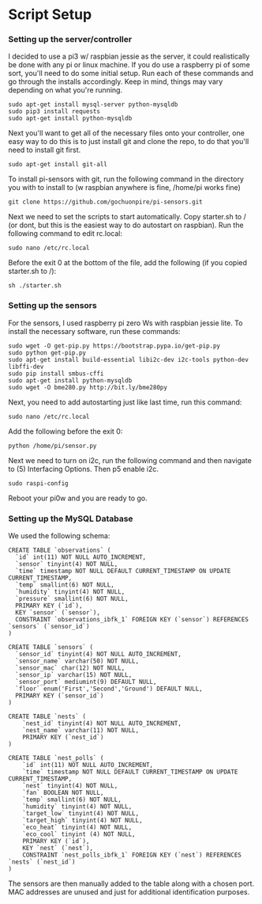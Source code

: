 # Script Setup
### Setting up the server/controller
I decided to use a pi3 w/ raspbian jessie as the server, it could realistically be done with any pi or linux machine. If you do use a raspberry pi of some sort, you'll need to do some initial setup. Run each of these commands and go through the installs accordingly. Keep in mind, things may vary depending on what you're running.
```
sudo apt-get install mysql-server python-mysqldb
sudo pip3 install requests
sudo apt-get install python-mysqldb
```
Next you'll want to get all of the necessary files onto your controller, one easy way to do this is to just install git and clone the repo, to do that you'll need to install git first.
```
sudo apt-get install git-all
```
To install pi-sensors with git, run the following command in the directory you with to install to (w raspbian anywhere is fine, /home/pi works fine)
```
git clone https://github.com/gochuonpire/pi-sensors.git
```
Next we need to set the scripts to start automatically. Copy starter.sh to / (or dont, but this is the easiest way to do autostart on raspbian). Run the following command to edit rc.local:
```
sudo nano /etc/rc.local
```
Before the exit 0 at the bottom of the file, add the following (if you copied starter.sh to /):
```
sh ./starter.sh
```

### Setting up the sensors
For the sensors, I used raspberry pi zero Ws with raspbian jessie lite. To install the necessary software, run these commands:
```
sudo wget -O get-pip.py https://bootstrap.pypa.io/get-pip.py
sudo python get-pip.py
sudo apt-get install build-essential libi2c-dev i2c-tools python-dev libffi-dev
sudo pip install smbus-cffi
sudo apt-get install python-mysqldb
sudo wget -O bme280.py http://bit.ly/bme280py
```
Next, you need to add autostarting just like last time, run this command:
```
sudo nano /etc/rc.local
```
Add the following before the exit 0:
```
python /home/pi/sensor.py
```
Next we need to turn on i2c, run the following command and then navigate to (5) Interfacing Options. Then p5 enable i2c.
```
sudo raspi-config
```
Reboot your pi0w and you are ready to go.

### Setting up the MySQL Database
We used the following schema:
```
CREATE TABLE `observations` (
  `id` int(11) NOT NULL AUTO_INCREMENT,
  `sensor` tinyint(4) NOT NULL,
  `time` timestamp NOT NULL DEFAULT CURRENT_TIMESTAMP ON UPDATE CURRENT_TIMESTAMP,
  `temp` smallint(6) NOT NULL,
  `humidity` tinyint(4) NOT NULL,
  `pressure` smallint(6) NOT NULL,
  PRIMARY KEY (`id`),
  KEY `sensor` (`sensor`),
  CONSTRAINT `observations_ibfk_1` FOREIGN KEY (`sensor`) REFERENCES `sensors` (`sensor_id`)
)

CREATE TABLE `sensors` (
  `sensor_id` tinyint(4) NOT NULL AUTO_INCREMENT,
  `sensor_name` varchar(50) NOT NULL,
  `sensor_mac` char(12) NOT NULL,
  `sensor_ip` varchar(15) NOT NULL,
  `sensor_port` mediumint(9) DEFAULT NULL,
  `floor` enum('First','Second','Ground') DEFAULT NULL,
  PRIMARY KEY (`sensor_id`)
)

CREATE TABLE `nests` (
	`nest_id` tinyint(4) NOT NULL AUTO_INCREMENT,
	`nest_name` varchar(11) NOT NULL,
	PRIMARY KEY (`nest_id`)
)

CREATE TABLE `nest_polls` (
	`id` int(11) NOT NULL AUTO_INCREMENT,
	`time` timestamp NOT NULL DEFAULT CURRENT_TIMESTAMP ON UPDATE CURRENT_TIMESTAMP,
	`nest` tinyint(4) NOT NULL,
	`fan` BOOLEAN NOT NULL,
	`temp` smallint(6) NOT NULL,
	`humidity` tinyint(4) NOT NULL,
	`target_low` tinyint(4) NOT NULL,
	`target_high` tinyint(4) NOT NULL,
	`eco_heat` tinyint(4) NOT NULL,
	`eco_cool` tinyint (4) NOT NULL,
	PRIMARY KEY (`id`),
	KEY `nest` (`nest`),
	CONSTRAINT `nest_polls_ibfk_1` FOREIGN KEY (`nest`) REFERENCES `nests` (`nest_id`)
)
```
The sensors are then manually added to the table along with a chosen port. MAC addresses are unused and just for additional identification purposes.
